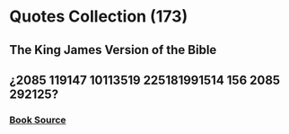 # Quotes Collection (173)
## The King James Version of the Bible
## ¿2085 119147 10113519 225181991514 156 2085 292125?
### [Book Source](http://www.gutenberg.org/ebooks/10)
